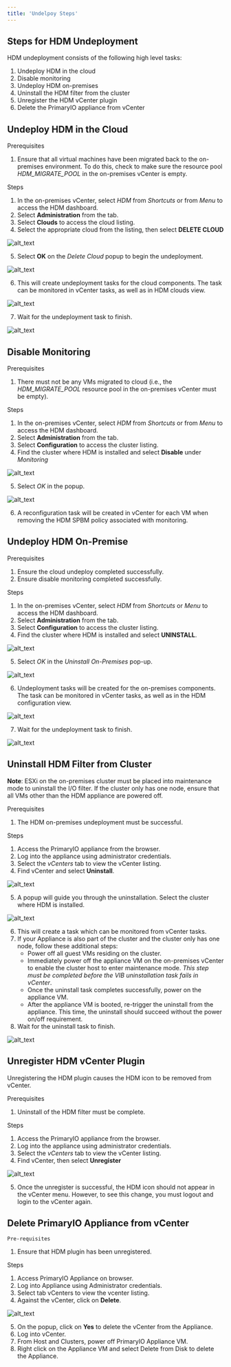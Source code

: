 ```yaml
---
title: 'Undelpoy Steps'
---
```


## Steps for HDM Undeployment

HDM undeployment consists of the following high level tasks:

1. Undeploy HDM in the cloud
2. Disable monitoring
3. Undeploy HDM on-premises
4. Uninstall the HDM filter from the cluster
5. Unregister the HDM vCenter plugin
6. Delete the PrimaryIO appliance from vCenter


## Undeploy HDM in the Cloud

Prerequisites

1. Ensure that all virtual machines have been migrated back to the on-premises environment. To do this, check to make sure the resource pool _HDM_MIGRATE_POOL_ in the on-premises vCenter is empty.


Steps

1. In the on-premises vCenter, select _HDM_ from _Shortcuts_ or from _Menu_ to access the HDM dashboard.
2. Select **Administration** from the tab.
3. Select **Clouds** to access the cloud listing.
4. Select the appropriate cloud from the listing, then select **DELETE CLOUD**

![alt_text](images/image28.png?classes=content-img "image_tooltip")

5. Select **OK** on the _Delete Cloud_ popup to begin the undeployment.

![alt_text](images/image10.png?classes=content-img "image_tooltip")

6. This will create undeployment tasks for the cloud components. The task can be monitored in vCenter tasks, as well as in HDM clouds view.

![alt_text](images/image24.png?classes=content-img "image_tooltip")

7. Wait for the undeployment task to finish.

![alt_text](images/image32.png?classes=content-img "image_tooltip")



## Disable Monitoring

Prerequisites

1. There must not be any VMs migrated to cloud (i.e., the _HDM_MIGRATE_POOL_ resource pool in the on-premises vCenter must be empty).


Steps

1. In the on-premises vCenter, select _HDM_ from _Shortcuts_ or from _Menu_ to access the HDM dashboard.
2. Select **Administration** from the tab.
3. Select **Configuration** to access the cluster listing.
4. Find the cluster where HDM is installed and select **Disable** under _Monitoring_

![alt_text](images/image14.png?classes=content-img "image_tooltip")

5. Select _OK_ in the popup.

![alt_text](images/image33.png?classes=content-img "image_tooltip")

6. A reconfiguration task will be created in vCenter for each VM when removing the HDM SPBM policy associated with monitoring.


## Undeploy HDM On-Premise

Prerequisites

1. Ensure the cloud undeploy completed successfully.
2. Ensure disable monitoring completed successfully.


Steps

1. In the on-premises vCenter, select _HDM_ from _Shortcuts_ or _Menu_ to access the HDM dashboard.
2. Select **Administration** from the tab.
3. Select **Configuration** to access the cluster listing.
4. Find the cluster where HDM is installed and select **UNINSTALL**.

![alt_text](images/image11.png?classes=content-img "image_tooltip")

5. Select _OK_ in the _Uninstall On-Premises_ pop-up.

![alt_text](images/image3.png?classes=content-img "image_tooltip")

6. Undeployment tasks will be created for the on-premises components. The task can be monitored in vCenter tasks, as well as in the HDM configuration view.

![alt_text](images/image50.png?classes=content-img "image_tooltip")

7. Wait for the undeployment task to finish.

![alt_text](images/image34.png?classes=content-img "image_tooltip")



## Uninstall HDM Filter from Cluster

**Note**: ESXi on the on-premises cluster must be placed into maintenance mode to uninstall the I/O filter. If the cluster only has one node, ensure that all VMs other than the HDM appliance are powered off.

Prerequisites

1. The HDM on-premises undeployment must be successful.


Steps

1. Access the PrimaryIO appliance from the browser.
2. Log into the appliance using administrator credentials.
3. Select the _vCenters_ tab to view the vCenter listing.
4. Find vCenter and select **Uninstall**.

![alt_text](images/image7.png?classes=content-img "image_tooltip")

5. A popup will guide you through the uninstallation. Select the cluster where HDM is installed.

![alt_text](images/image35.png?classes=content-img "image_tooltip")

6. This will create a task which can be monitored from vCenter tasks.
7. If your Appliance is also part of the cluster and the cluster only has one node, follow these additional steps:
    *   Power off all guest VMs residing on the cluster.
    *   Immediately power off the appliance VM on the on-premises vCenter to enable the cluster host to enter maintenance mode. _This step must be completed before the VIB uninstallation task fails in vCenter_.
    *   Once the uninstall task completes successfully, power on the appliance VM.
    *   After the appliance VM is booted, re-trigger the uninstall from the appliance. This time, the uninstall should succeed without the power on/off requirement.
8. Wait for the uninstall task to finish.

![alt_text](images/image36.png?classes=content-img "image_tooltip")


## Unregister HDM vCenter Plugin

Unregistering the HDM plugin causes the HDM icon to be removed from vCenter.

Prerequisites

1. Uninstall of the HDM filter must be complete.


Steps

1. Access the PrimaryIO appliance from the browser.
2. Log into the appliance using administrator credentials.
3. Select the _vCenters_ tab to view the vCenter listing.
4. Find vCenter, then select **Unregister**

![alt_text](images/image38.png?classes=content-img "image_tooltip")




5. Once the unregister is successful, the HDM icon should not appear in the vCenter menu. However, to see this change, you must logout and login to the vCenter again.


## Delete PrimaryIO Appliance from vCenter


    Pre-requisites 



1. Ensure that HDM plugin has been unregistered.

Steps



1. Access PrimaryIO Appliance on browser.
2. Log into Appliance using Administrator credentials.
3. Select tab vCenters to view the vcenter listing.
4. Against the vCenter, click on **Delete**.



![alt_text](images/image25.png?classes=content-img "image_tooltip")




5. On the popup, click on **Yes** to delete the vCenter from the Appliance.
6. Log into vCenter.
7. From Host and Clusters, power off PrimaryIO Appliance VM.
8. Right click on the Appliance VM and select Delete from Disk to delete the Appliance.

